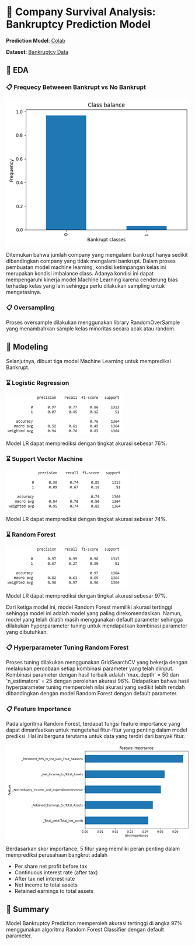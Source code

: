 # 👥 Company Survival Analysis: Bankruptcy Prediction Model

**Prediction Model**: [Colab](https://colab.research.google.com/drive/1guX9eDH4hbpQOe218D8xmNv6JlLHSNU0?usp=sharing????https://public.tableau.com/app/profile/larasati.syarafina/viz/HRAnalysisDashboard-Pacmann/Dashboard1?publish=yes)

**Dataset**: [Bankruptcy Data](https://www.kaggle.com/datasets/fedesoriano/company-bankruptcy-prediction/data)

## 🌟 EDA

### 📋 Frequecy Betweeen Bankrupt vs No Bankrupt
![Frequecy Bankrupt](Frequecy_Bankrupt.png)

Ditemukan bahwa jumlah company yang mengalami bankrupt hanya sedikit dibandingkan company yang tidak mengalami bankrupt. Dalam proses pembuatan model machine learning, kondisi ketimpangan kelas ini merupakan kondisi imbalance class. Adanya kondisi ini dapat mempengaruhi kinerja model Machine Learning karena cenderung bias terhadap kelas yang lain sehingga perlu dilakukan sampling untuk mengatasinya.

### 📋 Oversampling
Proses oversample dilakukan menggunakan library RandomOverSample yang menambahkan sample kelas minoritas secara acak atau random.

## 🌟 Modeling
Selanjutnya, dibuat tiga model Machine Learning untuk memprediksi Bankrupt. 

### ⌛ Logistic Regression
![Hasil Performa Logistic Regression](LR.png)

Model LR dapat memprediksi dengan tingkat akurasi sebesar 76%.

### ⌛ Support Vector Machine
![Hasil Performa Support Vector Machine](svm.png)

Model LR dapat memprediksi dengan tingkat akurasi sebesar 74%.

### ⌛ Random Forest
![Hasil Performa Random Forest](rfc.png)

Model LR dapat memprediksi dengan tingkat akurasi sebesar 97%.

Dari ketiga model ini, model Random Forest memiliki akurasi tertinggi sehingga model ini adalah model yang paling direkomendasikan. Namun, model yang telah dilatih masih menggunakan default parameter sehingga dilakukan hyperparameter tuning untuk mendapatkan kombinasi parameter yang dibutuhkan.

### 📋 Hyperparameter Tuning Random Forest
Proses tuning dilakukan menggunakan GridSearchCV yang bekerja dengan melakukan percobaan setiap kombinasi parameter yang telah diinput. Kombinasi parameter dengan hasil terbaik adalah 'max_depth' = 50 dan 'n_estimators' = 25 dengan perolehan akurasi 96%. Didapatkan bahwa hasil hyperparameter tuning memperoleh nilai akurasi yang sedikit lebih rendah dibandingkan dengan model Random Forest dengan default parameter. 

### 📋 Feature Importance
Pada algoritma Random Forest, terdapat fungsi feature importance yang dapat dimanfaatkan untuk mengetahui fitur-fitur yang penting dalam model prediksi. Hal ini berguna terutama untuk data yang terdiri dari banyak fitur. 

![Feature Importance](feature_importance.png)

Berdasarkan skor importance, 5 fitur yang memiliki peran penting dalam memprediksi perusahaan bangkrut adalah

* Per share net profit before tax
* Continuous interest rate (after tax)
* After tax net interest rate
* Net income to total assets
* Retained earnings to total assets

## 🌟 Summary
Model Bankruptcy Prediction memperoleh akurasi tertinggi di angka 97% menggunakan algoritma Random Forest Classifier dengan default parameter. 
